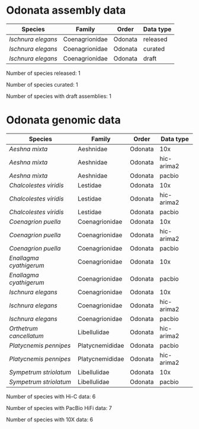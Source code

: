 # Odonata assembly data

| Species | Family | Order | Data type |
| -- | --- | --- | --- |
| *Ischnura elegans* | Coenagrionidae | Odonata | released |
| *Ischnura elegans* | Coenagrionidae | Odonata | curated |
| *Ischnura elegans* | Coenagrionidae | Odonata | draft |

Number of species released: 1

Number of species curated: 1

Number of species with draft assemblies: 1

# Odonata genomic data

| Species | Family | Order | Data type |
| -- | --- | --- | --- |
| *Aeshna mixta* | Aeshnidae | Odonata | 10x |
| *Aeshna mixta* | Aeshnidae | Odonata | hic-arima2 |
| *Aeshna mixta* | Aeshnidae | Odonata | pacbio |
| *Chalcolestes viridis* | Lestidae | Odonata | 10x |
| *Chalcolestes viridis* | Lestidae | Odonata | hic-arima2 |
| *Chalcolestes viridis* | Lestidae | Odonata | pacbio |
| *Coenagrion puella* | Coenagrionidae | Odonata | 10x |
| *Coenagrion puella* | Coenagrionidae | Odonata | hic-arima2 |
| *Coenagrion puella* | Coenagrionidae | Odonata | pacbio |
| *Enallagma cyathigerum* | Coenagrionidae | Odonata | 10x |
| *Enallagma cyathigerum* | Coenagrionidae | Odonata | pacbio |
| *Ischnura elegans* | Coenagrionidae | Odonata | 10x |
| *Ischnura elegans* | Coenagrionidae | Odonata | hic-arima2 |
| *Ischnura elegans* | Coenagrionidae | Odonata | pacbio |
| *Orthetrum cancellatum* | Libellulidae | Odonata | hic-arima2 |
| *Platycnemis pennipes* | Platycnemididae | Odonata | pacbio |
| *Platycnemis pennipes* | Platycnemididae | Odonata | hic-arima2 |
| *Sympetrum striolatum* | Libellulidae | Odonata | 10x |
| *Sympetrum striolatum* | Libellulidae | Odonata | pacbio |

Number of species with Hi-C data: 6

Number of species with PacBio HiFi data: 7

Number of species with 10X data: 6
